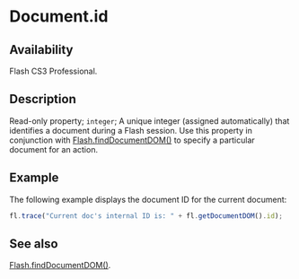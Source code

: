 # Document.id

## Availability

Flash CS3 Professional.

## Description

Read-only property; `integer`; A unique integer (assigned automatically) that identifies a document during a Flash session. Use this property in conjunction with [Flash.findDocumentDOM()](../Flash_object/Flash25.md) to specify a particular document for an action.

## Example

The following example displays the document ID for the current document:

```javascript
fl.trace("Current doc's internal ID is: " + fl.getDocumentDOM().id);
```

## See also

[Flash.findDocumentDOM()](../Flash_object/Flash25.md).
